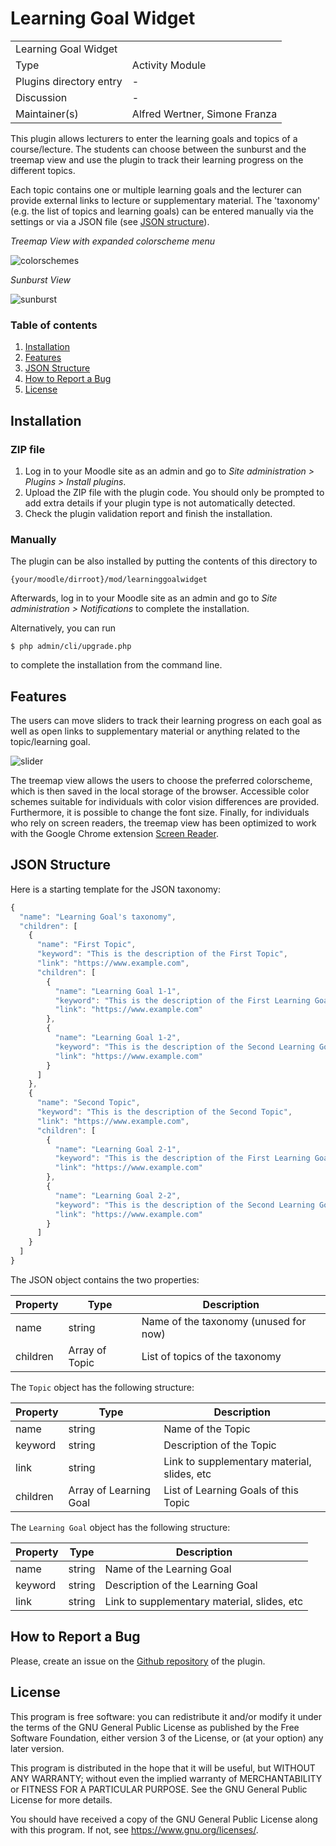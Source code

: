 # Learning Goal Widget

<table>
  <tr>
    <td colspan="2">Learning Goal Widget</td>
  </tr>
  <tr>
    <td>Type</td>
    <td>Activity Module</td>
  </tr>
  <tr>
    <td>Plugins directory entry</td>
    <td>-</td>
  </tr>
  <tr>
    <td>Discussion</td>
    <td>-</td>
  </tr>
  <tr>
    <td>Maintainer(s)</td>
    <td>Alfred Wertner, Simone Franza</td>
  </tr>
</table>

This plugin allows lecturers to enter the learning goals and topics of a course/lecture.
The students can choose between the sunburst and the treemap view and use the 
plugin to track their learning progress on the different topics. 

Each topic contains one or multiple learning goals and the lecturer can 
provide external links to lecture or supplementary material. The 'taxonomy' 
(e.g. the list of topics and learning goals) can be entered manually via the settings 
or via a JSON file (see [JSON structure](#json-structure)).

*Treemap View with expanded colorscheme menu*

![colorschemes](https://github.com/simonefranza/moodle-mod_learninggoalwidget/assets/6499758/9877535d-416c-4776-9ad9-bf0f84019d8d)

*Sunburst View*

![sunburst](https://github.com/simonefranza/moodle-mod_learninggoalwidget/assets/6499758/3ed50661-8195-4605-8541-74afa4f82dfa)

### Table of contents

1. [Installation](#installation)
2. [Features](#features)
3. [JSON Structure](#json-structure)
4. [How to Report a Bug](#how-to-report-a-bug)
5. [License](#license)

## Installation

### ZIP file

1. Log in to your Moodle site as an admin and go to _Site administration >
   Plugins > Install plugins_.
2. Upload the ZIP file with the plugin code. You should only be prompted to add
   extra details if your plugin type is not automatically detected.
3. Check the plugin validation report and finish the installation.

### Manually

The plugin can be also installed by putting the contents of this directory to

    {your/moodle/dirroot}/mod/learninggoalwidget

Afterwards, log in to your Moodle site as an admin and go to _Site administration >
Notifications_ to complete the installation.

Alternatively, you can run

    $ php admin/cli/upgrade.php

to complete the installation from the command line.

## Features

The users can move sliders to track their learning progress on each goal as 
well as open links to supplementary material or anything related to the topic/learning goal.

![slider](https://github.com/simonefranza/moodle-mod_learninggoalwidget/assets/6499758/48e8ad46-4d4f-4f69-8e3d-f60ae2cac163)

The treemap view allows the users to choose the preferred colorscheme, which is then 
saved in the local storage of the browser. Accessible color schemes suitable for 
individuals with color vision differences are provided. Furthermore, it is possible 
to change the font size. Finally, for individuals who rely on screen readers, 
the treemap view has been optimized to work with the Google Chrome
extension 
[Screen Reader](https://chrome.google.com/webstore/detail/screen-reader/kgejglhpjiefppelpmljglcjbhoiplfn).

## JSON Structure

Here is a starting template for the JSON taxonomy:

```javascript
{
  "name": "Learning Goal's taxonomy",
  "children": [
    {
      "name": "First Topic",
      "keyword": "This is the description of the First Topic",
      "link": "https://www.example.com",
      "children": [
        {
          "name": "Learning Goal 1-1",
          "keyword": "This is the description of the First Learning Goal of the First Topic",
          "link": "https://www.example.com"
        },
        {
          "name": "Learning Goal 1-2",
          "keyword": "This is the description of the Second Learning Goal of the First Topic",
          "link": "https://www.example.com"
        }
      ]
    },
    {
      "name": "Second Topic",
      "keyword": "This is the description of the Second Topic",
      "link": "https://www.example.com",
      "children": [
        {
          "name": "Learning Goal 2-1",
          "keyword": "This is the description of the First Learning Goal of the Second Topic",
          "link": "https://www.example.com"
        },
        {
          "name": "Learning Goal 2-2",
          "keyword": "This is the description of the Second Learning Goal of the Second Topic",
          "link": "https://www.example.com"
        }
      ]
    }
  ]
}
```

The JSON object contains the two properties:

| Property | Type           | Description                           |
|----------|----------------|---------------------------------------|
| name     | string         | Name of the taxonomy (unused for now) |
| children | Array of Topic | List of topics of the taxonomy        |

The `Topic` object has the following structure:

| Property | Type           | Description                                 |
|----------|----------------|---------------------------------------------|
| name     | string         | Name of the Topic                           |
| keyword  | string         | Description of the Topic                    |
| link     | string         | Link to supplementary material, slides, etc |
| children | Array of Learning Goal | List of Learning Goals of this Topic|

The `Learning Goal` object has the following structure:

| Property | Type           | Description                                 |
|----------|----------------|---------------------------------------------|
| name     | string         | Name of the Learning Goal                   |
| keyword  | string         | Description of the Learning Goal            |
| link     | string         | Link to supplementary material, slides, etc |

## How to Report a Bug

Please, create an issue on the 
[Github repository](https://github.com/simonefranza/moodle-mod_learninggoalwidget/issues) 
of the plugin.

## License

This program is free software: you can redistribute it and/or modify
it under the terms of the GNU General Public License as published by
the Free Software Foundation, either version 3 of the License, or
(at your option) any later version.

This program is distributed in the hope that it will be useful,
but WITHOUT ANY WARRANTY; without even the implied warranty of
MERCHANTABILITY or FITNESS FOR A PARTICULAR PURPOSE.  See the
GNU General Public License for more details.

You should have received a copy of the GNU General Public License
along with this program. If not, see <https://www.gnu.org/licenses/>.
